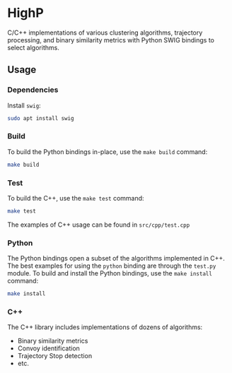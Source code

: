# HighP
C/C++ implementations of various clustering algorithms, trajectory processing, and binary similarity metrics with Python SWIG bindings to select algorithms.

## Usage

### Dependencies
Install `swig`:
```bash
sudo apt install swig
```

### Build
To build the Python bindings in-place, use the `make build` command:

```bash
make build
```

### Test
To build the C++, use the `make test` command:

```bash
make test
```

The examples of C++ usage can be found in `src/cpp/test.cpp`

### Python
The Python bindings open a subset of the algorithms implemented in C++. The best examples for using the `python` binding are through the `test.py` module.  To build and install the Python bindings, use the `make install` command:

```bash
make install
```

### C++
The C++ library includes implementations of dozens of algorithms:
*  Binary similarity metrics
*  Convoy identification
*  Trajectory Stop detection
*  etc.
